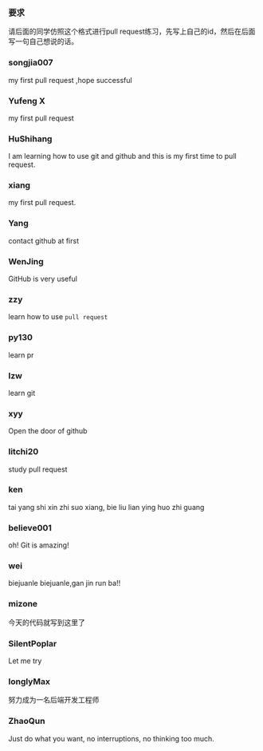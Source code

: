 ### 要求

请后面的同学仿照这个格式进行pull request练习，先写上自己的id，然后在后面写一句自己想说的话。

### songjia007

my first pull request ,hope successful

### Yufeng X

my first pull request

### HuShihang

I am learning how to use git and github and this is my first time to pull request.

### xiang

my first pull request.

### Yang

contact github at first

### WenJing

GitHub is very useful

### zzy

learn how to use   `pull request`

### py130

learn pr

### lzw

learn git

### xyy

Open the door of github

### litchi20

study pull request

### ken

tai yang shi xin zhi suo xiang, bie liu lian ying huo zhi guang

### believe001

oh! Git is amazing!

### wei

biejuanle biejuanle,gan jin run ba!!

### mizone

今天的代码就写到这里了

### SilentPoplar

Let me try

### longlyMax

努力成为一名后端开发工程师

### ZhaoQun

Just do what you want, no interruptions, no thinking too much.
